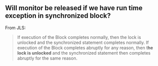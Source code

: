 ## Will monitor be released if we have run time exception in synchronized block?

From JLS:

> If execution of the Block completes normally, then the lock is unlocked and the synchronized statement completes normally. If execution of the Block completes abruptly for any reason, then t**he lock is unlocked** and the synchronized statement then completes abruptly for the same reason.